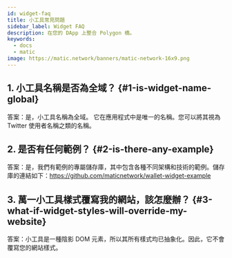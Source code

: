 ```yaml
---
id: widget-faq
title: 小工具常見問題
sidebar_label: Widget FAQ
description: 在您的 DApp 上整合 Polygon 橋。
keywords:
  - docs
  - matic
image: https://matic.network/banners/matic-network-16x9.png
---
```


## 1. 小工具名稱是否為全域？ {#1-is-widget-name-global}
答案：是，小工具名稱為全域。 它在應用程式中是唯一的名稱。您可以將其視為 Twitter 使用者名稱之類的名稱。

## 2. 是否有任何範例？ {#2-is-there-any-example}
答案：是，我們有範例的專屬儲存庫，其中包含各種不同架構和技術的範例。儲存庫的連結如下：https://github.com/maticnetwork/wallet-widget-example

## 3. 萬一小工具樣式覆寫我的網站，該怎麼辦？ {#3-what-if-widget-styles-will-override-my-website}
答案：小工具是一種陰影 DOM 元素，所以其所有樣式均已抽象化。因此，它不會覆寫您的網站樣式。
